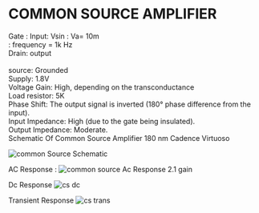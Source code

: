 # COMMON SOURCE AMPLIFIER  <br>
Gate : Input:  Vsin : Va= 10m <br>
            : frequency = 1k Hz <br>
Drain: output <br>       
source: Grounded <br>
Supply: 1.8V <br>
Voltage Gain: High, depending on the transconductance <br>
Load resistor: 5K <br>
Phase Shift: The output signal is inverted (180° phase difference from the input).<br>
Input Impedance: High (due to the gate being insulated). <br>
Output Impedance: Moderate. <br>
Schematic Of Common Source Amplifier 180 nm Cadence Virtuoso 

![common Source Schematic](https://github.com/user-attachments/assets/6cce001d-f513-48f6-8b33-5a7a8f1ca82c)

AC Response : 
![common source Ac Response 2.1 gain](https://github.com/user-attachments/assets/6cb03187-2c66-412b-9a3d-d5ca2d072c94)

Dc Response
![cs dc](https://github.com/user-attachments/assets/459e01fb-bc6c-431c-8ae0-dbc3a606be96)

Transient Response 
![cs trans](https://github.com/user-attachments/assets/7ddd3fda-e4b0-4489-b600-f7d2e2902ea3)

